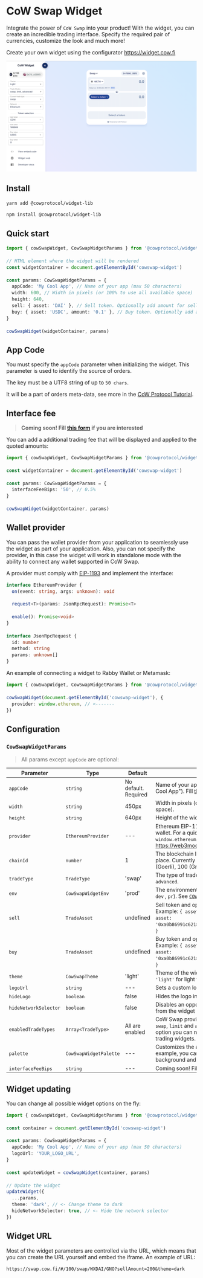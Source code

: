 # CoW Swap Widget

Integrate the power of `CoW Swap` into your product!
With the widget, you can create an incredible trading interface. Specify the required pair of currencies, customize the
look and much more!

Create your own widget using the configurator https://widget.cow.fi

![Demo](./demo-preview.png)

## Install

```bash
yarn add @cowprotocol/widget-lib
```

```bash
npm install @cowprotocol/widget-lib
```

## Quick start

```typescript
import { cowSwapWidget, CowSwapWidgetParams } from '@cowprotocol/widget-lib'

// HTML element where the widget will be rendered
const widgetContainer = document.getElementById('cowswap-widget')

const params: CowSwapWidgetParams = {
  appCode: 'My Cool App', // Name of your app (max 50 characters)
  width: 600, // Width in pixels (or 100% to use all available space)
  height: 640,
  sell: { asset: 'DAI' }, // Sell token. Optionally add amount for sell orders
  buy: { asset: 'USDC', amount: '0.1' }, // Buy token. Optionally add amount for buy orders
}

cowSwapWidget(widgetContainer, params)
```

## App Code

You must specify the `appCode` parameter when initializing the widget. This parameter is used to identify the source of
orders.

The key must be a UTF8 string of up to `50 chars`.

It will be a part of orders meta-data, see more in
the [CoW Protocol Tutorial](https://learn.cow.fi/tutorial/simple-app-data).

## Interface fee

> **Coming soon! Fill [this form](https://cowprotocol.typeform.com/to/rONXaxHV) if you are interested**

You can add a additional trading fee that will be displayed and applied to the quoted amounts:

```typescript
import { cowSwapWidget, CowSwapWidgetParams } from '@cowprotocol/widget-lib'

const widgetContainer = document.getElementById('cowswap-widget')

const params: CowSwapWidgetParams = {
  interfaceFeeBips: '50', // 0.5%
}

cowSwapWidget(widgetContainer, params)
```

## Wallet provider

You can pass the wallet provider from your application to seamlessly use the widget as part of your application.
Also, you can not specify the provider, in this case the widget will work in standalone mode with the ability to connect
any wallet supported in CoW Swap.

A provider must comply with [EIP-1193](https://eips.ethereum.org/EIPS/eip-11930) and implement the interface:

```typescript
interface EthereumProvider {
  on(event: string, args: unknown): void

  request<T>(params: JsonRpcRequest): Promise<T>

  enable(): Promise<void>
}

interface JsonRpcRequest {
  id: number
  method: string
  params: unknown[]
}
```

An example of connecting a widget to Rabby Wallet or Metamask:

```typescript
import { cowSwapWidget, CowSwapWidgetParams } from '@cowprotocol/widget-lib'

cowSwapWidget(document.getElementById('cowswap-widget'), {
  provider: window.ethereum, // <-------
})
```

## Configuration

### `CowSwapWidgetParams`

> All params except `appCode` are optional:

| Parameter             | Type                   | Default              | Description                                                                                                                                                                                    |
| --------------------- | ---------------------- | -------------------- | ---------------------------------------------------------------------------------------------------------------------------------------------------------------------------------------------- |
| `appCode`             | `string`               | No default. Required | Name of your app (max 50 characters, e.g. "My Cool App"). Fill [this form](https://cowprotocol.typeform.com/to/rONXaxHV) after you pick yours                                                  |
| `width`               | `string`               | 450px                | Width in pixels (or 100% to use all available space).                                                                                                                                          |
| `height`              | `string`               | 640px                | Height of the widget in css values (px, vh, etc.).                                                                                                                                             |
| `provider`            | `EthereumProvider`     | ---                  | Ethereum EIP-1193 provider to connect to the wallet. For a quick test, you can pass `window.ethereum`. You also might like to use https://web3modal.com                                        |
| `chainId`             | `number`               | 1                    | The blockchain ID on which the trade will take place. Currently supported: 1 (Mainnet), 5 (Goerli), 100 (Gnosis chain)                                                                         |
| `tradeType`           | `TradeType`            | 'swap'               | The type of trade. Can be `swap` or `limit` or `advanced`.                                                                                                                                     |
| `env`                 | `CowSwapWidgetEnv`     | 'prod'               | The environment of the widget (`local` , `prod` , `dev` , `pr`). See [`COWSWAP_URLS`](https://github.com/cowprotocol/cowswap/blob/develop/libs/widget-lib/src/consts.ts) const value for urls. |
| `sell`                | `TradeAsset`           | undefined            | Sell token and optionally the sell order amount. Example: `{ asset: 'WBTC', amount: 12 }` or `{ asset: '0xa0b86991c6218b36c1d19d4a2e9eb0ce3606eb48' }`                                         |
| `buy`                 | `TradeAsset`           | undefined            | Buy token and optionally the buy order amount. Example: `{ asset: 'WBTC', amount: 12 }` or `{ asset: '0xa0b86991c6218b36c1d19d4a2e9eb0ce3606eb48' }`                                           |
| `theme`               | `CowSwapTheme`         | 'light'              | Theme of the widget (`'dark'` for dark theme or `'light'` for light theme).                                                                                                                    |
| `logoUrl`             | `string`               | ---                  | Sets a custom logo for the widget.                                                                                                                                                             |
| `hideLogo`            | `boolean`              | false                | Hides the logo in the widget.                                                                                                                                                                  |
| `hideNetworkSelector` | `boolean`              | false                | Disables an opportunity to change the network from the widget UI.                                                                                                                              |
| `enabledTradeTypes`   | `Array<TradeType>`     | All are enabled      | CoW Swap provides three trading widgets: `swap`, `limit` and `advanced` orders. Using this option you can narrow down the list of available trading widgets.                                   |
| `palette`             | `CowSwapWidgetPalette` | ---                  | Customizes the appearance of the widget. For example, you can change the main color of the background and text.                                                                                |
| `interfaceFeeBips`    | `string`               | ---                  | Coming soon! Fill [this form](https://cowprotocol.typeform.com/to/rONXaxHV) if you are interested                                                                                              |

## Widget updating

You can change all possible widget options on the fly:

```typescript
import { cowSwapWidget, CowSwapWidgetParams } from '@cowprotocol/widget-lib'

const container = document.getElementById('cowswap-widget')

const params: CowSwapWidgetParams = {
  appCode: 'My Cool App', // Name of your app (max 50 characters)
  logoUrl: 'YOUR_LOGO_URL',
}

const updateWidget = cowSwapWidget(container, params)

// Update the widget
updateWidget({
  ...params,
  theme: 'dark', // <- Change theme to dark
  hideNetworkSelector: true, // <- Hide the network selector
})
```

## Widget URL

Most of the widget parameters are controlled via the URL, which means that you can create the URL yourself and embed the
iframe.
An example of URL:

```
https://swap.cow.fi/#/100/swap/WXDAI/GNO?sellAmount=200&theme=dark
```
